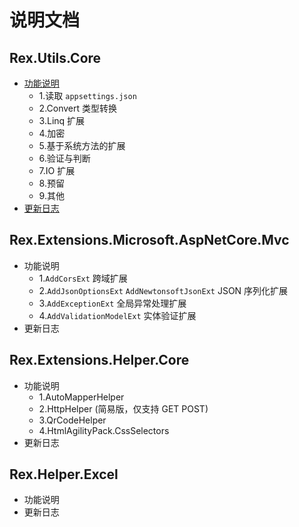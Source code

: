 # 说明文档

## Rex.Utils.Core
* [功能说明](rex.utils.core.md "功能说明")
    * 1.读取 `appsettings.json`
    * 2.Convert 类型转换
    * 3.Linq 扩展
    * 4.加密
    * 5.基于系统方法的扩展
    * 6.验证与判断
    * 7.IO 扩展
    * 8.预留
    * 9.其他
* [更新日志](rex.utils.core.changelog.md "更新日志")


## Rex.Extensions.Microsoft.AspNetCore.Mvc
* 功能说明
    * 1.`AddCorsExt` 跨域扩展
    * 2.`AddJsonOptionsExt` `AddNewtonsoftJsonExt` JSON 序列化扩展
    * 3.`AddExceptionExt` 全局异常处理扩展
    * 4.`AddValidationModelExt` 实体验证扩展
* 更新日志


## Rex.Extensions.Helper.Core
* 功能说明
    * 1.AutoMapperHelper
    * 2.HttpHelper (简易版，仅支持 GET POST)
    * 3.QrCodeHelper
    * 4.HtmlAgilityPack.CssSelectors
* 更新日志


## Rex.Helper.Excel
* 功能说明
* 更新日志


